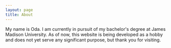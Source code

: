 ```yaml
---
layout: page
title: About
---
```

My name is Oda. I am currently in pursuit of my bachelor's degree at James Madison University. As of now, this website is being developed as a hobby and does not yet serve any significant purpose, but thank you for visiting. 
